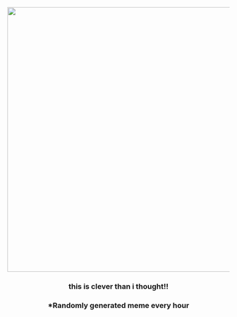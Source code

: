 <p align="center">
        <img src="https://i.redd.it/io1x8giokib91.jpg" width="600" height="600">
        </p>
        <h3 align="center">this is clever than i thought!!</h3>
        <h3 align="center">*Randomly generated meme every hour</h3>
    